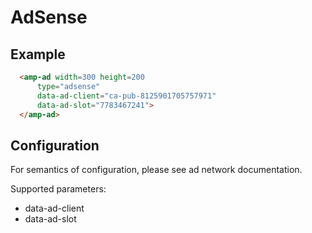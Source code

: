 # AdSense

## Example

```html
  <amp-ad width=300 height=200
      type="adsense"
      data-ad-client="ca-pub-8125901705757971"
      data-ad-slot="7783467241">
  </amp-ad>
```

## Configuration

For semantics of configuration, please see ad network documentation.

Supported parameters:

- data-ad-client
- data-ad-slot
